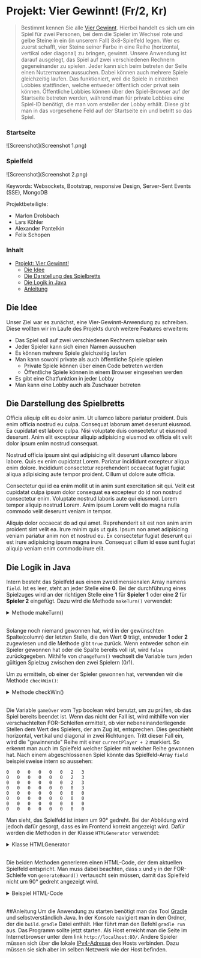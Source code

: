 <a name="Einleitung"></a>
# Projekt: Vier Gewinnt! (Fr/2, Kr)

> Bestimmt kennen Sie alle [Vier Gewinnt](https://de.wikipedia.org/wiki/Vier_gewinnt). Hierbei handelt es sich um ein Spiel für zwei Personen, bei dem die Spieler im Wechsel 
rote und gelbe Steine in ein (in unserem Fall) 8x8-Spielfeld legen. Wer es zuerst schafft, vier Steine seiner Farbe in eine Reihe (horizontal, vertikal oder diagonal) zu bringen,
gewinnt. Unsere Anwendung ist darauf ausgelegt, das Spiel auf zwei verschiedenen Rechnern gegeneinander zu spielen. Jeder kann sich beim betreten der Seite einen Nutzernamen 
aussuchen. Dabei können auch mehrere Spiele gleichzeitig laufen. Das funktioniert, weil die Spiele in einzelnen Lobbies stattfinden, welche entweder öffentlich oder privat sein
können. Öffentliche Lobbies können über den Spiel-Browser auf der Startseite betreten werden, während man für private Lobbies eine Spiel-ID benötigt, die man vom ersteller der 
Lobby erhält. Diese gibt man in das vorgesehene Feld auf der Startseite ein und betritt so das Spiel.

### Startseite
![Screenshot](Screenshot 1.png)
### Spielfeld
![Screenshot](Screenshot 2.png)

Keywords: Websockets, Bootstrap, responsive Design, Server-Sent Events (SSE), MongoDB

Projektbeteiligte:

* Marlon Drolsbach
* Lars Köhler
* Alexander Pantelkin
* Felix Schopen

### Inhalt
- [Projekt: Vier Gewinnt!](#Einleitung)
  - [Die Idee](#die-idee)
  - [Die Darstellung des Spielbretts](#die-darstellung-des-spielbretts)
  - [Die Logik in Java](#die-logik-in-java)
  - [Anleitung](#anleitung)


## Die Idee
Unser Ziel war es zunächst, eine Vier-Gewinnt-Anwendung zu schreiben. Diese wollten wir im Laufe des Projekts durch weitere Features erweitern:
* Das Spiel soll auf zwei verschiedenen Rechnern spielbar sein
* Jeder Spieler kann sich einen Namen aussuchen
* Es können mehrere Spiele gleichzeitig laufen
* Man kann sowohl private als auch öffentliche Spiele spielen
    * Private Spiele können über einen Code betreten werden
    * Öffentliche Spiele können in einem Browser eingesehen werden
* Es gibt eine Chatfunktion in jeder Lobby
* Man kann eine Lobby auch als Zuschauer betreten

## Die Darstellung des Spielbretts

Officia aliquip elit eu dolor anim. Ut ullamco labore pariatur proident. Duis enim officia nostrud eu culpa. Consequat laborum amet deserunt eiusmod. Ea cupidatat est labore culpa. Nisi voluptate duis consectetur ut eiusmod deserunt. Anim elit excepteur aliquip adipisicing eiusmod ex officia elit velit dolor ipsum enim nostrud consequat.

Nostrud officia ipsum sint qui adipisicing elit deserunt ullamco labore labore. Quis ex enim cupidatat Lorem. Pariatur incididunt excepteur aliqua enim dolore. Incididunt consectetur reprehenderit occaecat fugiat fugiat aliqua adipisicing aute tempor proident. Cillum ut dolore aute officia.

Consectetur qui id ea enim mollit ut in anim sunt exercitation sit qui. Velit est cupidatat culpa ipsum dolor consequat ea excepteur do id non nostrud consectetur enim. Voluptate nostrud laboris aute qui eiusmod. Lorem tempor aliquip nostrud Lorem. Anim ipsum Lorem velit do magna nulla commodo velit deserunt veniam in tempor.

Aliquip dolor occaecat do ad qui amet. Reprehenderit sit est non anim anim proident sint velit ea. Irure minim quis ut quis. Ipsum non amet adipisicing veniam pariatur anim non et nostrud eu. Ex consectetur fugiat deserunt qui est irure adipisicing ipsum magna irure. Consequat cillum id esse sunt fugiat aliquip veniam enim commodo irure elit.

## Die Logik in Java
Intern besteht das Spielfeld aus einem zweidimensionalen Array namens `field`. Ist es leer, steht an jeder Stelle eine **0**. Bei der durchführung eines Spielzuges wird an der
richtigen Stelle eine **1** für **Spieler 1** oder eine **2** für **Spieler 2** eingefügt. Dazu wird die Methode `makeTurn()` verwendet:

<details>
<summary>Methode makeTurn()</summary>

~~~java
public boolean makeTurn(int column) {
    if (!checkWin()) {
        for (int i = field[column].length - 1; i >= 0; i--) {
            if (field[column][i] == 0) {
                field[column][i] = turn + 1;
                   changeTurn();
                   return true; // true, wenn ein gültiger Zug gemacht wurde
            }
        }
    }
    return false;
}

private void changeTurn() {
    if (!checkWin()) {
        this.turn++;
        this.turn %= this.players.length;
        }
}
~~~

</details>  
<br>

Solange noch niemand gewonnen hat, wird in der gewünschten Spalte(column) der letzten Stelle, die den Wert **0** trägt, entweder **1** oder **2** zugewiesen und die Methode gibt
`true` zurück. Wenn entweder schon ein Spieler gewonnen hat oder die Spalte bereits voll ist, wird `false` zurückgegeben. Mithilfe von `changeTurn()` wechselt die Variable
`turn` jeden gültigen Spielzug zwischen den zwei Spielern (0/1).

Um zu ermitteln, ob einer der Spieler gewonnen hat, verwenden wir die Methode `checkWin()`:
<details>
<summary>Methode checkWin()</summary>

~~~java
boolean checkWin() {

    if (gameOver) {
        return true;
    }

    int currentPlayer = getTurn();

    // Prüft horizontal
    for (int j = 0; j < field.length - 3; j++) {
        for (int i = 0; i < field.length; i++) {
            if (field[i][j] == currentPlayer && field[i][j + 1] == currentPlayer && field[i][j + 2] == currentPlayer
                && field[i][j + 3] == currentPlayer) {
                
                field[i][j] = field[i][j + 1] = field[i][j + 2] = field[i][j + 3] = currentPlayer + 2;
                gameOver = true;
                winner = players[getTurn() - 1].name;
                return true;
            }
        }
    }

    
    // Dies ist eine gekürzte Version der Methode
    // In der richtigen Version folgen noch drei weitere Prüfungen für vertikal, diagonal(↗) und diagonal(↘)
    

    return false;
}
~~~

</details>
<br>

Die Variable `gameOver` vom Typ boolean wird benutzt, um zu prüfen, ob das Spiel bereits beendet ist. Wenn das nicht der Fall ist, wird mithilfe von vier verschachtelten FOR-Schleifen ermittelt,
ob vier nebeneinanderliegende Stellen dem Wert des Spielers, der am Zug ist, entsprechen. Dies geschieht horizontal, vertikal und diagonal in zwei Richtungen. Tritt dieser Fall
ein, wird die "gewinnende" Reihe mit einer `currentPlayer + 2` markiert. So erkennt man auch im Spielfeld welcher Spieler mit welcher Reihe gewonnen hat.
Nach einem abgeschlossenen Spiel könnte das Spielfeld-Array `field` beispielsweise intern so aussehen:  

~~~
0   0   0   0   0   0   2   3
0   0   0   0   0   0   2   3
0   0   0   0   0   0   2   3
0   0   0   0   0   0   0   3
0   0   0   0   0   0   0   0
0   0   0   0   0   0   0   0
0   0   0   0   0   0   0   0
0   0   0   0   0   0   0   0
~~~

Man sieht, das Spielfeld ist intern um 90° gedreht. Bei der Abbildung wird jedoch dafür gesorgt, dass es im Frontend korrekt angezeigt wird. Dafür werden die Methoden in der 
Klasse `HTMLGenerator` verwendet:

<details>
<summary>Klasse HTMLGenerator</summary>

~~~java
package de.battleship;

public class HTMLGenerator {
    public static String generateBoard(int[][] content) {
        StringBuilder boardString = new StringBuilder();

        for (int y = 0; y < content.length; y++) {
            boardString.append("<div class=\"board-row\">\n");
            for (int x = 0; x < content[y].length; x++)
                boardString.append(generateCellElement(x, content[x][y]));
            boardString.append("</div>\n");
        }

        return boardString.toString();
    }

    private static String generateCellElement(int column, int playerId) {
        return "\t<div class=\"box\">"
                +   "<button class=\"btn btn-light"
                +   (playerId == 1 ? " yellow-ball"
                            : playerId == 2 ? " red-ball"
                                    : playerId == 3 ? " yellow-ball winner" 
                                        : playerId == 4 ? " red-ball winner" : "")
                +   "\" type=\"button\" onclick=\"sendMove(" + column + ")\"></button>" 
                + "</div>\n";
    }
}
~~~

</details>
<br>

Die beiden Methoden generieren einen HTML-Code, der dem aktuellen Spielfeld entspricht. Man muss dabei beachten, dass `x` und `y` in der FOR-Schleife von
`generateBoard()` vertauscht sein müssen, damit das Spielfeld nicht um 90° gedreht angezeigt wird. 

<details>
<summary>Beispiel HTML-Code</summary>

~~~html
<div class="board-row">
	<div class="box"><button class="btn btn-light" type="button" onclick="sendMove(0)"></button></div>
	<div class="box"><button class="btn btn-light" type="button" onclick="sendMove(1)"></button></div>
	<div class="box"><button class="btn btn-light" type="button" onclick="sendMove(2)"></button></div>
	<div class="box"><button class="btn btn-light" type="button" onclick="sendMove(3)"></button></div>
	<div class="box"><button class="btn btn-light" type="button" onclick="sendMove(4)"></button></div>
	<div class="box"><button class="btn btn-light" type="button" onclick="sendMove(5)"></button></div>
	<div class="box"><button class="btn btn-light" type="button" onclick="sendMove(6)"></button></div>
	<div class="box"><button class="btn btn-light" type="button" onclick="sendMove(7)"></button></div>
</div>
<div class="board-row">
	<div class="box"><button class="btn btn-light" type="button" onclick="sendMove(0)"></button></div>
	<div class="box"><button class="btn btn-light" type="button" onclick="sendMove(1)"></button></div>
	<div class="box"><button class="btn btn-light" type="button" onclick="sendMove(2)"></button></div>
	<div class="box"><button class="btn btn-light" type="button" onclick="sendMove(3)"></button></div>
	<div class="box"><button class="btn btn-light" type="button" onclick="sendMove(4)"></button></div>
	<div class="box"><button class="btn btn-light" type="button" onclick="sendMove(5)"></button></div>
	<div class="box"><button class="btn btn-light" type="button" onclick="sendMove(6)"></button></div>
	<div class="box"><button class="btn btn-light" type="button" onclick="sendMove(7)"></button></div>
</div>
<div class="board-row">
	<div class="box"><button class="btn btn-light" type="button" onclick="sendMove(0)"></button></div>
	<div class="box"><button class="btn btn-light" type="button" onclick="sendMove(1)"></button></div>
	<div class="box"><button class="btn btn-light" type="button" onclick="sendMove(2)"></button></div>
	<div class="box"><button class="btn btn-light" type="button" onclick="sendMove(3)"></button></div>
	<div class="box"><button class="btn btn-light" type="button" onclick="sendMove(4)"></button></div>
	<div class="box"><button class="btn btn-light" type="button" onclick="sendMove(5)"></button></div>
	<div class="box"><button class="btn btn-light" type="button" onclick="sendMove(6)"></button></div>
	<div class="box"><button class="btn btn-light" type="button" onclick="sendMove(7)"></button></div>
</div>
<div class="board-row">
	<div class="box"><button class="btn btn-light" type="button" onclick="sendMove(0)"></button></div>
	<div class="box"><button class="btn btn-light" type="button" onclick="sendMove(1)"></button></div>
	<div class="box"><button class="btn btn-light" type="button" onclick="sendMove(2)"></button></div>
	<div class="box"><button class="btn btn-light" type="button" onclick="sendMove(3)"></button></div>
	<div class="box"><button class="btn btn-light" type="button" onclick="sendMove(4)"></button></div>
	<div class="box"><button class="btn btn-light" type="button" onclick="sendMove(5)"></button></div>
	<div class="box"><button class="btn btn-light" type="button" onclick="sendMove(6)"></button></div>
	<div class="box"><button class="btn btn-light" type="button" onclick="sendMove(7)"></button></div>
</div>
<div class="board-row">
	<div class="box"><button class="btn btn-light" type="button" onclick="sendMove(0)"></button></div>
	<div class="box"><button class="btn btn-light" type="button" onclick="sendMove(1)"></button></div>
	<div class="box"><button class="btn btn-light" type="button" onclick="sendMove(2)"></button></div>
	<div class="box"><button class="btn btn-light" type="button" onclick="sendMove(3)"></button></div>
	<div class="box"><button class="btn btn-light" type="button" onclick="sendMove(4)"></button></div>
	<div class="box"><button class="btn btn-light" type="button" onclick="sendMove(5)"></button></div>
	<div class="box"><button class="btn btn-light" type="button" onclick="sendMove(6)"></button></div>
	<div class="box"><button class="btn btn-light" type="button" onclick="sendMove(7)"></button></div>
</div>
<div class="board-row">
	<div class="box"><button class="btn btn-light" type="button" onclick="sendMove(0)"></button></div>
	<div class="box"><button class="btn btn-light" type="button" onclick="sendMove(1)"></button></div>
	<div class="box"><button class="btn btn-light" type="button" onclick="sendMove(2)"></button></div>
	<div class="box"><button class="btn btn-light" type="button" onclick="sendMove(3)"></button></div>
	<div class="box"><button class="btn btn-light" type="button" onclick="sendMove(4)"></button></div>
	<div class="box"><button class="btn btn-light" type="button" onclick="sendMove(5)"></button></div>
	<div class="box"><button class="btn btn-light" type="button" onclick="sendMove(6)"></button></div>
	<div class="box"><button class="btn btn-light" type="button" onclick="sendMove(7)"></button></div>
</div>
<div class="board-row">
	<div class="box"><button class="btn btn-light yellow-ball" type="button" onclick="sendMove(0)"></button></div>
	<div class="box"><button class="btn btn-light yellow-ball" type="button" onclick="sendMove(1)"></button></div>
	<div class="box"><button class="btn btn-light yellow-ball" type="button" onclick="sendMove(2)"></button></div>
	<div class="box"><button class="btn btn-light" type="button" onclick="sendMove(3)"></button></div>
	<div class="box"><button class="btn btn-light" type="button" onclick="sendMove(4)"></button></div>
	<div class="box"><button class="btn btn-light" type="button" onclick="sendMove(5)"></button></div>
	<div class="box"><button class="btn btn-light" type="button" onclick="sendMove(6)"></button></div>
	<div class="box"><button class="btn btn-light" type="button" onclick="sendMove(7)"></button></div>
</div>
<div class="board-row">
	<div class="box"><button class="btn btn-light red-ball winner" type="button" onclick="sendMove(0)"></button></div>
	<div class="box"><button class="btn btn-light red-ball winner" type="button" onclick="sendMove(1)"></button></div>
	<div class="box"><button class="btn btn-light red-ball winner" type="button" onclick="sendMove(2)"></button></div>
	<div class="box"><button class="btn btn-light red-ball winner" type="button" onclick="sendMove(3)"></button></div>
	<div class="box"><button class="btn btn-light" type="button" onclick="sendMove(4)"></button></div>
	<div class="box"><button class="btn btn-light" type="button" onclick="sendMove(5)"></button></div>
	<div class="box"><button class="btn btn-light" type="button" onclick="sendMove(6)"></button></div>
	<div class="box"><button class="btn btn-light" type="button" onclick="sendMove(7)"></button></div>
</div>
~~~

</details>
<br>

##Anleitung
Um die Anwendung zu starten benötigt man das Tool [Gradle](https://gradle.org) und selbstverständlich Java. In der Konsole navigiert man in den Ordner, der 
die `build.gradle` Datei enthält. Hier führt man den Befehl `gradle run` aus. Das Programm sollte jetzt starten. Als Host erreicht man die Seite im Internetbrowser
unter dem link `http://localhost:80/`. Andere Spieler müssen sich über die lokale [IPv4-Adresse]() des Hosts verbinden. Dazu müssen sie sich aber im selben 
Netzwerk wie der Host befinden.

